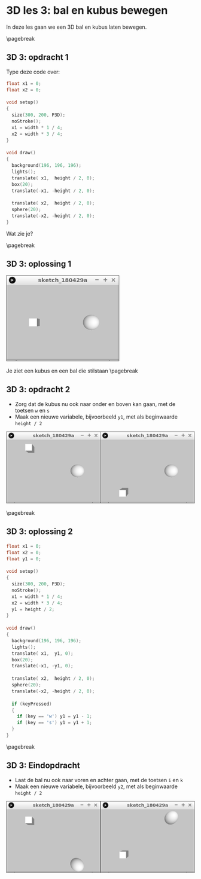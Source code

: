 # 3D les 3: bal en kubus bewegen

In deze les gaan we een 3D bal en kubus laten bewegen.

\pagebreak

## 3D 3: opdracht 1 

Type deze code over:

```c++
float x1 = 0;
float x2 = 0;

void setup() 
{
  size(300, 200, P3D);
  noStroke();
  x1 = width * 1 / 4;
  x2 = width * 3 / 4;
}

void draw() 
{
  background(196, 196, 196);
  lights();
  translate( x1,  height / 2, 0);
  box(20);
  translate(-x1, -height / 2, 0);

  translate( x2,  height / 2, 0);
  sphere(20);
  translate(-x2, -height / 2, 0);
}
```

Wat zie je?

\pagebreak

## 3D 3: oplossing 1 

![3D 3: oplossing 1](3D3_1.png)

Je ziet een kubus en een bal die stilstaan
\pagebreak

## 3D 3: opdracht 2

 * Zorg dat de kubus nu ook naar onder en boven kan gaan, met de toetsen `w` en `s`
 * Maak een nieuwe variabele, bijvoorbeeld `y1`, met als beginwaarde `height / 2`

![3D 3: opdracht 2](3D3_2.png)

\pagebreak

## 3D 3: oplossing 2 

```c++
float x1 = 0;
float x2 = 0;
float y1 = 0;

void setup() 
{
  size(300, 200, P3D);
  noStroke();
  x1 = width * 1 / 4;
  x2 = width * 3 / 4;
  y1 = height / 2;
}

void draw() 
{
  background(196, 196, 196);
  lights();
  translate( x1,  y1, 0);
  box(20);
  translate(-x1, -y1, 0);

  translate( x2,  height / 2, 0);
  sphere(20);
  translate(-x2, -height / 2, 0);
  
  if (keyPressed)
  {
    if (key == 'w') y1 = y1 - 1; 
    if (key == 's') y1 = y1 + 1; 
  }
}
```

\pagebreak

## 3D 3: Eindopdracht

 * Laat de bal nu ook naar voren en achter gaan, met de toetsen `i` en `k`
 * Maak een nieuwe variabele, bijvoorbeeld `y2`, met als beginwaarde `height / 2`


![3D 3: opdracht 3](3D3_Eindopdracht.png)

